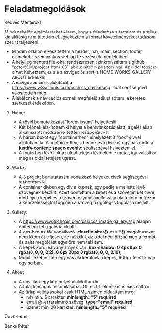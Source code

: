 # Feladatmegoldások

Kedves Mentorok!

Mindenekelőtt elnézéseteket kérem, hogy a feladatban a tartalom és a stílus kialakításig nem jutottam el.
Igyekeztem a formai követelményeket tudásom szerint teljesíteni.

* Minden oldalon elkészítettem a header, nav, main, section, footer elemeket a szemantikus weblap tervezésnek megfelelően.
* A helyileg mentett file-okat rendszeresen szinkronizáltam a github "petert360/project-html-001-about-site" repository-val. Az oldal tetejére címet helyeztem, ez alá a navigációs sort, a HOME-WORKS-GALLERY-ABOUT linkekkel.
* A navigációs sor kialakítását a https://www.w3schools.com/css/css_navbar.asp oldal segítségével valósítottam meg.
* A láblécnek a navigációs sornak megfelelő stílust adtam, a keretes szerkezet érdekében.

1. Home:
    * A rövid bemutatkozást "lorem ipsum" helyettesíti.
    * Két képnek alakítottam ki helyet a bemutatkozás alatt, a galériában alkalmazott módszerrel tettem reszponzívvá.
    * A három boxot egy "containerben" elhelyezett 3 "box" divvel alkítottam ki. A container flex, a benne lévő diveket egymás mellé a __justify-content: space-evenly;__ segítségével helyeztem el.
    * A footerben lévő link az oldal tetején lévő elemre mutat, így valósítva meg az oldal tetejére ugrást.

2. Works: 
    * A 3 projekt bemutatására vonatkozó helyeket divek segítségével alakítottam ki.
    * A container divben egy div a képnek, egy pedig a mellette lévő szövegnek készült. Azért bontottam a képet és a szöveget két divre, mert így a képet és a szöveg egymás mellé vagy alá tudom helyezni a képszélességtől függően a szöveg függőleges tagolása mellett.

3. Gallery: 
    * A https://www.w3schools.com/css/css_image_gallery.asp alapján építettem fel a galéria oldalt.
    * A css-ben az ide vonatkozó __.clearfix:after{}__ és a __*{}__ megoldásokat nem látom át teljesen, de nélkülük az oldal nem őrizné meg a formát, és saját megoldást egyelőre nem találtam.
    * A képek körül halvány árnyék van: __box-shadow: 0 4px 8px 0 rgba(0, 0, 0, 0.2), 0 6px 20px 0 rgba(0, 0, 0, 0.19);__
    * Mobil nézet esetén egymás alá kerülnek a képek, 600px felett 3 van egy sorban.

4. About
    * A nav alatt egy kép helyét alakítottam ki.
    * A tulajdonságok felsorolásában OL és UL elemeket is használtam.
    * Az űrlap validálásokat csak HTML szinten oldaottam meg:
        * név min. 5 karakter: __minlength="5" required__
        * email @-et taralmató szöveg: __type="email" required__
        * üzenet min. 20 karakter: __minlength="5" required__

Üdvözlettel,

Benke Péter